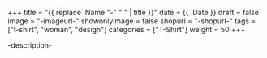 +++
title = "{{ replace .Name "-" " " | title }}"
date = {{ .Date }}
draft = false
image = "-imageurl-"
showonlyimage = false
shopurl = "-shopurl-"
tags = ["t-shirt", "woman", "design"]
categories = ["T-Shirt"]
weight = 50
+++

-description-